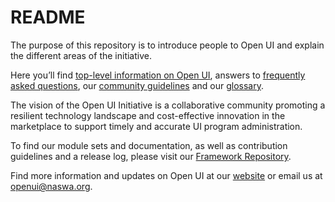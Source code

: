 # README

The purpose of this repository is to introduce people to Open UI and explain the different areas of the initiative. 

Here you’ll find [top-level information on Open UI](https://github.com/NASWA-OpenUI/Overview/blob/main/About%20the%20Initiative.md), answers to [frequently asked questions](https://github.com/NASWA-OpenUI/Overview/blob/main/FAQs.md), our [community guidelines](https://github.com/NASWA-OpenUI/Overview/blob/main/Community%20Guidelines.md) and our [glossary](https://github.com/NASWA-OpenUI/Overview/blob/main/Open%20UI%20Glossary.md).

The vision of the Open UI Initiative is a collaborative community promoting a resilient technology landscape and cost-effective innovation in the marketplace to support timely and accurate UI program administration.

To find our module sets and documentation, as well as contribution guidelines and a release log, please visit our [Framework Repository](https://github.com/NASWA-OpenUI/Open-UI-Framework).

Find more information and updates on Open UI at our [website](https://www.naswa.org/open-ui-initiative) or email us at [openui@naswa.org](mailto:openui@naswa.org).
